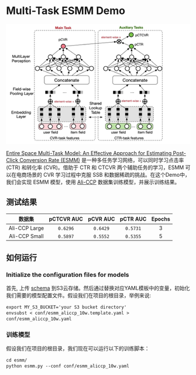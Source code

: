 # Multi-Task ESMM Demo

<p align="center">
   <img width="600" alt="ESMM" src="resources/esmm.jpeg">
</p>

[Entire Space Multi-Task Model: An Effective Approach for Estimating Post-Click Conversion Rate (ESMM)](https://arxiv.org/pdf/1804.07931.pdf) 是一种多任务学习网络，可以同时学习点击率 (CTR) 和转化率 (CVR)。借助于 CTR 和 CTCVR 两个辅助任务的学习，ESMM 可以在电商场景的 CVR 学习过程中克服 SSB 和数据稀疏的挑战。在这个Demo中，我们会实现 ESMM 模型，使用 [Ali-CCP](https://tianchi.aliyun.com/dataset/dataDetail?dataId=408) 数据集训练模型，并展示训练结果。

## 测试结果
|      数据集      | pCTCVR AUC | pCVR AUC | pCTR AUC | Epochs |
|:-------------:|:----------:|:--------:|:--------:|:------:|
| Ali-CCP Large |  `0.6296`  | `0.6429` | `0.5731` |   3    |
| Ali-CCP Small |  `0.5897`  | `0.5552` | `0.5355` |   5    |

## 如何运行
### Initialize the configuration files for models
首先, 上传 [schema](schema) 到S3云存储。然后通过替换对应YAML模板中的变量，初始化我们需要的模型配置文件。假设我们在项目的根目录，举例来说:

```shell
export MY_S3_BUCKET='your S3 bucket directory'
envsubst < conf/esmm_aliccp_10w.template.yaml > conf/esmm_aliccp_10w.yaml 
```

### 训练模型
假设我们在项目的根目录，我们现在可以运行以下的训练脚本：

```shell
cd esmm/
python esmm.py --conf conf/esmm_aliccp_10w.yaml
```
